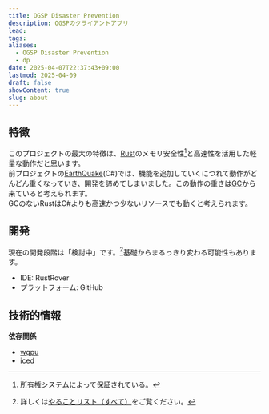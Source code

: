 ```yaml
---
title: OGSP Disaster Prevention
description: OGSPのクライアントアプリ
lead: 
tags: 
aliases:
  - OGSP Disaster Prevention
  - dp
date: 2025-04-07T22:37:43+09:00
lastmod: 2025-04-09
draft: false
showContent: true
slug: about
---
```

## 特徴
このプロジェクトの最大の特徴は、[Rust](../../../../develop/Knowledge/lang/Rust/Rust.md)のメモリ安全性[^1]と高速性を活用した軽量な動作だと思います。  
前プロジェクトの[EarthQuake](../EarthQuake/EarthQuake.desktop.md)(C#)では、機能を追加していくにつれて動作がどんどん重くなっていき、開発を諦めてしまいました。この動作の重さは[GC](../../../../develop/Knowledge/lang/ガベージコレクション.md)から来ていると考えられます。  
GCのないRustはC#よりも高速かつ少ないリソースでも動くと考えられます。
## 開発
現在の開発段階は「検討中」です。[^2]基礎からまるっきり変わる可能性もあります。
- IDE: RustRover
- プラットフォーム: GitHub
## 技術的情報
**依存関係**
- [wgpu](../../../../develop/Knowledge/libs/wgpu/wgpu.md)
- [iced](../../../../develop/Knowledge/libs/ui/iced/iced.md)

[^1]: [所有権](../../../../develop/Knowledge/lang/Rust/所有権.md)システムによって保証されている。
[^2]: 詳しくは[やることリスト（すべて）](../../../../TODO/やることリスト（すべて）.md)をご覧ください。
